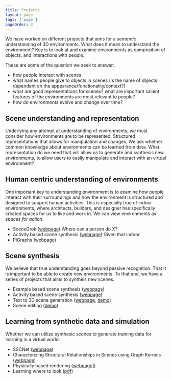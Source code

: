 ```yaml
---
title: Projects
layout: page
tags: ['page']
pageOrder: 3
---
```


We have worked on different projects that aims for a <em>semantic</em> understanding of 3D environments.  What does it mean to understand the environment?  Key is to look at and examine environments as composition of objects, and interactions with people.    

These are some of the question we seek to answer: 
- how people interact with scenes
- what names people give to objects in scenes (is the name of objects dependent on the appearance/functionality/context?)
- what are good representations for scenes?  what are important salient features of the environments are most relevant to people?
- how do environments evolve and change over time?

## Scene understanding and representation
Underlying any attempt at understanding of environments, we must consider how environments are to be represented.  Structured representations that allows for manipulation and changes.  We ask whether common knowledge about environments can be learned from data.  What representation do we need that will allow us to generate and synthesis new environments, to allow users to easily manipulate and interact with an virtual environment? 

## Human centric understanding of environments
One important key to understanding environment is to examine how people interact with their surroundings and how the environment is structured and designed to support human activities.  This is especially true of indoor environments, where architects, builders, and designer has specifically created spaces for us to live and work in.  We can view environments as <em>spaces for action</em>.  
- SceneGrok ([webpage](http://graphics.stanford.edu/projects/scenegrok/))
  Where can a person do X?
- Activity based scene synthesis ([webpage](http://graphics.stanford.edu/projects/actsynth/))
  Given that indoor 
- PiGraphs ([webpage](http://graphics.stanford.edu/projects/pigraphs/))

## Scene synthesis
We believe that true understanding goes beyond passive recognition.  That it is important to be able to create new environments.  To that end, we have a series of projects that aims to syntheis new scenes.
- Example based scene synthesis ([webpage](http://graphics.stanford.edu/projects/scenesynth/))   
- Activity based scene synthesis ([webpage](http://graphics.stanford.edu/projects/actsynth/))
- Text to 3D scene generation ([webpage](https://nlp.stanford.edu/data/text2scene.shtml), [demo](https://dovahkiin.stanford.edu/fuzzybox/text2scene.html))
- Scene editing ([demo](https://dovahkiin.stanford.edu/fuzzybox/scene-suggest.html))

## Learning from synthetic data and simulation
Whether we can utilize synthesic scenes to generate training data for learning in a virtual world.
- SSCNet ([webpage](http://vision.princeton.edu/projects/2016/SSCNet/))
- Characterizing Structural Relationships in Scenes using Graph Kernels ([webpage](http://msavva.github.io/files/graphkernel.pdf))
- Physically based rendering ([webpage](http://robots.princeton.edu/projects/2016/PBRS/)])
- Learning where to look ([pdf](https://arxiv.org/abs/1704.02393))




